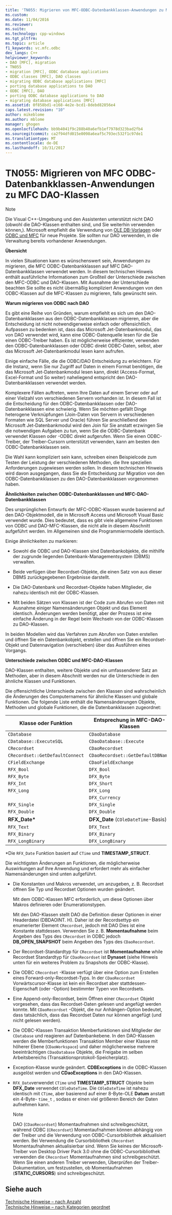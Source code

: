 ```yaml
---
title: 'TN055: Migrieren von MFC-ODBC-Datenbankklassen-Anwendungen zu MFC DAO-Klassen | Microsoft Docs'
ms.custom: 
ms.date: 11/04/2016
ms.reviewer: 
ms.suite: 
ms.technology: cpp-windows
ms.tgt_pltfrm: 
ms.topic: article
f1_keywords: vc.mfc.odbc
dev_langs: C++
helpviewer_keywords:
- DAO [MFC], migration
- TN055
- migration [MFC], ODBC database applications
- ODBC classes [MFC], DAO classes
- migrating ODBC database applications [MFC]
- porting database applications to DAO
- ODBC [MFC], DAO
- porting ODBC database applications to DAO
- migrating database applications [MFC]
ms.assetid: 0f858bd1-e168-4e2e-bcd1-8debd82856e4
caps.latest.revision: "10"
author: mikeblome
ms.author: mblome
manager: ghogen
ms.openlocfilehash: bb9b4041f9c288b40a6efb1ef7978d323bad2fb4
ms.sourcegitcommit: ca2f94dfd015e0098a6eaf5c793ec532f1c97de1
ms.translationtype: MT
ms.contentlocale: de-DE
ms.lasthandoff: 10/31/2017
---
```

# <a name="tn055-migrating-mfc-odbc-database-class-applications-to-mfc-dao-classes"></a>TN055: Migrieren von MFC ODBC-Datenbankklassen-Anwendungen zu MFC DAO-Klassen
> [!NOTE]
>  Die Visual C++-Umgebung und den Assistenten unterstützt nicht DAO (obwohl die DAO-Klassen enthalten sind, und Sie weiterhin verwenden können,). Microsoft empfiehlt die Verwendung von [OLE DB-Vorlagen](../data/oledb/ole-db-templates.md) oder [ODBC und MFC](../data/odbc/odbc-and-mfc.md) für neue Projekte. Sie sollten nur DAO verwenden, in die Verwaltung bereits vorhandener Anwendungen.  
  
 **Übersicht**  
  
 In vielen Situationen kann es wünschenswert sein, Anwendungen zu migrieren, die MFC ODBC-Datenbankklassen auf MFC DAO-Datenbankklassen verwendet werden. In diesem technischen Hinweis enthält ausführliche Informationen zum Großteil der Unterschiede zwischen den MFC-ODBC und DAO-Klassen. Mit Ausnahme der Unterschiede beachten Sie sollte es nicht übermäßig kompliziert Anwendungen von den ODBC-Klassen auf die MFC-Klassen zu migrieren, falls gewünscht sein.  
  
 **Warum migrieren von ODBC nach DAO**  
  
 Es gibt eine Reihe von Gründen, warum empfiehlt es sich um den DAO-Datenbankklassen aus den ODBC-Datenbankklassen migrieren, aber die Entscheidung ist nicht notwendigerweise einfach oder offensichtlich. Aufpassen zu bedenken ist, dass das Microsoft Jet-Datenbankmodul, das von DAO verwendet wird, kann eine ODBC-Datenquelle lesen für die Sie einen ODBC-Treiber haben. Es ist möglicherweise effizienter, verwenden den ODBC-Datenbankklassen oder ODBC direkt ODBC-Daten, selbst, aber das Microsoft Jet-Datenbankmodul lesen kann aufrufen.  
  
 Einige einfache Fälle, die die ODBC/DAO Entscheidung zu erleichtern. Für die Instanz, wenn Sie nur Zugriff auf Daten in einem Format benötigen, die das Microsoft Jet-Datenbankmodul lesen kann, direkt (Access-Format, Excel-Format und So weiter) naheliegend entspricht den DAO-Datenbankklassen verwendet werden.  
  
 Komplexere Fällen auftreten, wenn Ihre Daten auf einem Server oder auf einer Vielzahl von verschiedenen Servern vorhanden ist. In diesem Fall ist die Entscheidung für den ODBC-Datenbankklassen oder DAO-Datenbankklassen eine schwierig. Wenn Sie möchten gefällt Dinge heterogene Verknüpfungen (Join-Daten von Servern in verschiedenen Formaten wie SQL Server und Oracle) führen Sie anschließend den Microsoft Jet-Datenbankmodul wird den Join für Sie anstatt erzwingen Sie die notwendigen Aufgaben zu tun, wenn Sie die ODBC-Datenbank verwendet Klassen oder -ODBC direkt aufgerufen. Wenn Sie einen ODBC-Treiber, der Treiber-Cursorn unterstützt verwenden, kann am besten den ODBC-Datenbankklassen sein.  
  
 Die Wahl kann kompliziert sein kann, schreiben einen Beispielcode zum Testen der Leistung der verschiedenen Methoden, die Ihre speziellen Anforderungen zugewiesen werden sollen. In diesem technischen Hinweis wird davon ausgegangen, dass Sie die Entscheidung zur Migration von den ODBC-Datenbankklassen zu den DAO-Datenbankklassen vorgenommen haben.  
  
 **Ähnlichkeiten zwischen ODBC-Datenbankklassen und MFC-DAO-Datenbankklassen**  
  
 Des ursprünglichen Entwurfs der MFC-ODBC-Klassen wurde basierend auf den DAO-Objektmodell, die in Microsoft Access und Microsoft Visual Basic verwendet wurde. Dies bedeutet, dass es gibt viele allgemeine Funktionen von ODBC und DAO-MFC-Klassen, die nicht alle in diesem Abschnitt aufgeführt werden. Im Allgemeinen sind die Programmiermodelle identisch.  
  
 Einige ähnlichkeiten zu markieren:  
  
-   Sowohl die ODBC und DAO-Klassen sind Datenbankobjekte, die mithilfe der zugrunde liegenden Datenbank-Managementsystem (DBMS) verwalten.  
  
-   Beide verfügen über Recordset-Objekte, die einen Satz von aus dieser DBMS zurückgegebenen Ergebnisse darstellt.  
  
-   Die DAO-Datenbank und Recordset-Objekte haben Mitglieder, die nahezu identisch mit der ODBC-Klassen.  
  
-   Mit beiden Sätzen von Klassen ist der Code zum Abrufen von Daten mit Ausnahme einiger Namensänderungen Objekt und das Element identisch. Änderungen werden benötigt, aber der Prozess ist eine einfache Änderung in der Regel beim Wechseln von der ODBC-Klassen zu DAO-Klassen.  
  
 In beiden Modellen wird das Verfahren zum Abrufen von Daten erstellen und öffnen Sie ein Datenbankobjekt, erstellen und öffnen Sie ein Recordset-Objekt und Datennavigation (verschieben) über das Ausführen eines Vorgangs.  
  
 **Unterschiede zwischen ODBC und MFC-DAO-Klassen**  
  
 DAO-Klassen enthalten, weitere Objekte und ein umfassenderer Satz an Methoden, aber in diesem Abschnitt werden nur die Unterschiede in den ähnliche Klassen und Funktionen.  
  
 Die offensichtliche Unterschiede zwischen den Klassen sind wahrscheinlich die Änderungen des Computernamens für ähnliche Klassen und globale Funktionen. Die folgende Liste enthält die Namensänderungen Objekte, Methoden und globale Funktionen, die die Datenbankklassen zugeordnet:  
  
|Klasse oder Funktion|Entsprechung in MFC-DAO-Klassen|  
|-----------------------|-----------------------------------|  
|`CDatabase`|`CDaoDatabase`|  
|`CDatabase::ExecuteSQL`|`CDaoDatabase::Execute`|  
|`CRecordset`|`CDaoRecordset`|  
|`CRecordset::GetDefaultConnect`|`CDaoRecordset::GetDefaultDBName`|  
|`CFieldExchange`|`CDaoFieldExchange`|  
|`RFX_Bool`|`DFX_Bool`|  
|`RFX_Byte`|`DFX_Byte`|  
|`RFX_Int`|`DFX_Short`|  
|`RFX_Long`|`DFX_Long`|  
||`DFX_Currency`|  
|`RFX_Single`|`DFX_Single`|  
|`RFX_Double`|`DFX_Double`|  
|**RFX_Date\***|**DFX_Date** (`COleDateTime`-Basis)|  
|`RFX_Text`|`DFX_Text`|  
|`RFX_Binary`|`DFX_Binary`|  
|`RFX_LongBinary`|`DFX_LongBinary`|  
  
 \*Die `RFX_Date` Funktion basiert auf `CTime` und **TIMESTAMP_STRUCT**.  
  
 Die wichtigsten Änderungen an Funktionen, die möglicherweise Auswirkungen auf Ihre Anwendung und erfordert mehr als einfacher Namensänderungen sind unten aufgeführt.  
  
-   Die Konstanten und Makros verwendet, um anzugeben, z. B. Recordset öffnen Sie Typ und Recordset Optionen wurden geändert.  
  
     Mit dem ODBC-Klassen MFC erforderlich, um diese Optionen über Makros definieren oder Enumerationstypen.  
  
     Mit den DAO-Klassen stellt DAO die Definition dieser Optionen in einer Headerdatei (DBDAOINT. H). Daher ist der Recordsettyp ein enumerierter Element `CRecordset`, jedoch mit DAO Dies ist eine Konstante stattdessen. Verwenden Sie z. B. **Momentaufnahme** beim Angeben des Typs des `CRecordset` in ODBC jedoch **DB_OPEN_SNAPSHOT** beim Angeben des Typs des `CDaoRecordset`.  
  
-   Der Recordset-Standardtyp für `CRecordset` ist **Momentaufnahme** while Recordset Standardtyp für `CDaoRecordset` ist **Dynaset** (siehe Hinweis unten für ein weiteres Problem zu Snapshots der ODBC-Klasse).  
  
-   Die ODBC `CRecordset` -Klasse verfügt über eine Option zum Erstellen eines Forward-only-Recordset-Typs. In der `CDaoRecordset` Vorwärtscursor-Klasse ist kein ein Recordset aber stattdessen-Eigenschaft (oder -Option) bestimmter Typen von Recordsets.  
  
-   Eine Append-only-Recordset, beim Öffnen einer `CRecordset` Objekt vorgesehen, dass das Recordset-Daten gelesen und angefügt werden konnte. Mit `CDaoRecordset` -Objekt, die nur Anhängen-Option bedeutet, dass tatsächlich, dass das Recordset Daten nur können angefügt (und nicht gelesen werden).  
  
-   Die ODBC-Klassen Transaktion Memberfunktionen sind Mitglieder der `CDatabase` und reagieren auf Datenbankebene. In den DAO-Klassen werden die Memberfunktionen Transaktion Member einer Klasse mit höherer Ebene (`CDaoWorkspace`) und daher möglicherweise mehrere beeinträchtigen `CDaoDatabase` Objekte, die Freigabe im selben Arbeitsbereichs (Transaktionsprotokoll-Speicherplatz).  
  
-   Exception-Klasse wurde geändert. **CDBExceptions** in die ODBC-Klassen ausgelöst werden und **CDaoExceptions** in den DAO-Klassen.  
  
-   `RFX_Date`verwendet `CTime` und **TIMESTAMP_STRUCT** Objekte beim **DFX_Date** verwendet `COleDateTime`. Die `COleDateTime` ist nahezu identisch mit `CTime`, aber basierend auf einer 8-Byte-OLE **Datum** anstatt ein 4-Byte- `time_t` , sodass er einen viel größeren Bereich der Daten aufnehmen kann.  
  
    > [!NOTE]
    >  DAO (`CDaoRecordset`) Momentaufnahmen sind schreibgeschützt, während ODBC (`CRecordset`) Momentaufnahmen können abhängig von der Treiber und die Verwendung von ODBC-Cursorbibliothek aktualisiert werden. Bei Verwendung die Cursorbibliothek `CRecordset` Momentaufnahmen aktualisierbar sind. Wenn Sie keines der Microsoft-Treiber von Desktop Driver Pack 3.0 ohne die ODBC-Cursorbibliothek verwenden die `CRecordset` Momentaufnahmen sind schreibgeschützt. Wenn Sie einen anderen Treiber verwenden, Überprüfen der Treiber-Dokumentation, um festzustellen, ob Momentaufnahmen (**STATIC_CURSORS**) sind schreibgeschützt.  
  
## <a name="see-also"></a>Siehe auch  
 [Technische Hinweise – nach Anzahl](../mfc/technical-notes-by-number.md)   
 [Technische Hinweise – nach Kategorien geordnet](../mfc/technical-notes-by-category.md)

